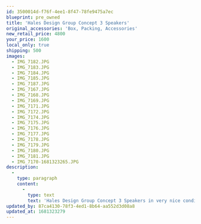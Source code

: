 ```yaml
---
id: 3500014d-f76f-4ee1-8f47-78fe9475a7ec
blueprint: pre_owned
title: 'Hales Design Group Concept 3 Speakers'
original_accessories: 'Box, Packing, Accessories'
new_retail_price: 4800
your_price: 1600
local_only: true
shipping: 500
images:
  - IMG_7182.JPG
  - IMG_7183.JPG
  - IMG_7184.JPG
  - IMG_7185.JPG
  - IMG_7187.JPG
  - IMG_7167.JPG
  - IMG_7168.JPG
  - IMG_7169.JPG
  - IMG_7171.JPG
  - IMG_7172.JPG
  - IMG_7174.JPG
  - IMG_7175.JPG
  - IMG_7176.JPG
  - IMG_7177.JPG
  - IMG_7178.JPG
  - IMG_7179.JPG
  - IMG_7180.JPG
  - IMG_7181.JPG
  - IMG_7170-1681323265.JPG
description:
  -
    type: paragraph
    content:
      -
        type: text
        text: 'Hales Design Group Concept 3 Speakers in very nice condition with original boxes and packing. Speakers sold as new for $4,800.00/pair. There is one ding in the cabinet at the back corner (pictured), along with a couple of very small scratches on the top of one speaker and a couple of very small tears in one grill. Overall, these have been well cared for and are in excellent shape for their age. '
updated_by: 87ca4130-78f3-4ed1-8b64-aa552d3d08a8
updated_at: 1681323279
---
```

